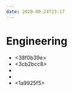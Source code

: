 ```yaml
---
date: 2020-09-24T23:17
---
```


# Engineering

- <38f0b39e>
- <3cb2bcc8>
- <c03ab52f>
- <c9da2f2a>
- <1a9925f5>
